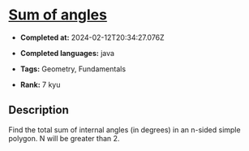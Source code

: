 # [Sum of angles](https://www.codewars.com/kata/5a03b3f6a1c9040084001765)

- **Completed at:** 2024-02-12T20:34:27.076Z

- **Completed languages:** java

- **Tags:** Geometry, Fundamentals

- **Rank:** 7 kyu

## Description

Find the total sum of internal angles (in degrees) in an n-sided simple polygon. N will be greater than 2.
